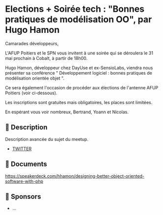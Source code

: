 # Elections + Soirée tech : "Bonnes pratiques de modélisation OO", par Hugo Hamon

Camarades développeurs,

L'AFUP Poitiers et le SPN vous invitent à une soirée qui se déroulera le 31 mai prochain à Cobalt, à partir de 18h00.

Hugo Hamon, développeur chez DayUse et ex-SensioLabs, viendra nous présenter sa conférence " Développement logiciel : bonnes pratiques de modélisation orientée objet ".

Ce sera également l'occasion de procéder aux élections de l'antenne AFUP Poitiers (voir ci-dessous).

Les inscriptions sont gratuites mais obligatoires, les places sont limitées.

En espérant vous voir nombreux,
Bertrand, Yoann et Nicolas.

## 📜 Description

Description avancée du sujet du meetup.

- [TWITTER](https://twitter.com/speaker_username)

## 📂 Documents

https://speakerdeck.com/hhamon/designing-better-object-oriented-software-with-php

## 💖 Sponsors

- ...